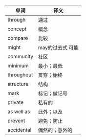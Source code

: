 | 单词 | 译文
| - | -
| through | 通过
| concept | 概念
| compare | 比较
| might | may的过去式 可能
| community | 社区
| minimum | 最小；最低
| throughout | 贯穿；始终
| structure | 结构
| mark | 标记；做记号
| private | 私有的
| as well as | 此外；以及
| prevent | 避免；防止
| accidental | 偶然的；意外的